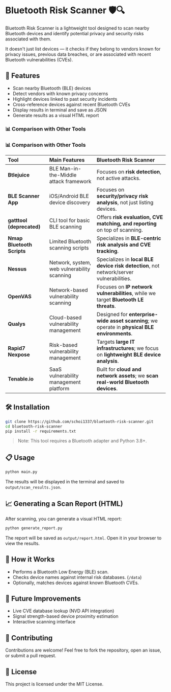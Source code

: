# Bluetooth Risk Scanner 🛡️🔍

Bluetooth Risk Scanner is a lightweight tool designed to scan nearby Bluetooth devices and identify potential privacy and security risks associated with them.

It doesn't just list devices — it checks if they belong to vendors known for privacy issues, previous data breaches, or are associated with recent Bluetooth vulnerabilities (CVEs).

## 🚀 Features
- Scan nearby Bluetooth (BLE) devices
- Detect vendors with known privacy concerns
- Highlight devices linked to past security incidents
- Cross-reference devices against recent Bluetooth CVEs
- Display results in terminal and save as JSON
- Generate results as a visual HTML report

### 📊 Comparison with Other Tools

### 📊 Comparison with Other Tools

| Tool | Main Features | Bluetooth Risk Scanner |
|:---|:---|:---|
| **Btlejuice** | BLE Man-in-the-Middle attack framework | Focuses on **risk detection**, not active attacks. |
| **BLE Scanner App** | iOS/Android BLE device discovery | Focuses on **security/privacy risk analysis**, not just listing devices. |
| **gatttool (deprecated)** | CLI tool for basic BLE scanning | Offers **risk evaluation, CVE matching, and reporting** on top of scanning. |
| **Nmap Bluetooth Scripts** | Limited Bluetooth scanning scripts | Specializes in **BLE-centric risk analysis and CVE tracking**. |
| **Nessus** | Network, system, web vulnerability scanning | Specializes in **local BLE device risk detection**, not network/server vulnerabilities. |
| **OpenVAS** | Network-based vulnerability scanning | Focuses on **IP network vulnerabilities**, while we target **Bluetooth LE threats**. |
| **Qualys** | Cloud-based vulnerability management | Designed for **enterprise-wide asset scanning**; we operate in **physical BLE environments**. |
| **Rapid7 Nexpose** | Risk-based vulnerability management | Targets **large IT infrastructures**; we focus on **lightweight BLE device analysis**. |
| **Tenable.io** | SaaS vulnerability management platform | Built for **cloud and network assets**; we **scan real-world Bluetooth devices**. |

## 🛠️ Installation
```bash
git clone https://github.com/schoi1337/bluetooth-risk-scanner.git
cd bluetooth-risk-scanner
pip install -r requirements.txt
```
> Note: This tool requires a Bluetooth adapter and Python 3.8+.

## 📋 Usage
```bash
python main.py
```

The results will be displayed in the terminal and saved to `output/scan_results.json`.

## 📈 Generating a Scan Report (HTML)

After scanning, you can generate a visual HTML report:

```bash
python generate_report.py
```

The report will be saved as `output/report.html`. Open it in your browser to view the results.

## 🧠 How it Works
- Performs a Bluetooth Low Energy (BLE) scan.
- Checks device names against internal risk databases. (`/data`)
- Optionally, matches devices against known Bluetooth CVEs.

## 🌱 Future Improvements
- Live CVE database lookup (NVD API integration)
- Signal strength-based device proximity estimation
- Interactive scanning interface

## 🤝 Contributing
Contributions are welcome!
Feel free to fork the repository, open an issue, or submit a pull request.

## 📄 License
This project is licensed under the MIT License.

